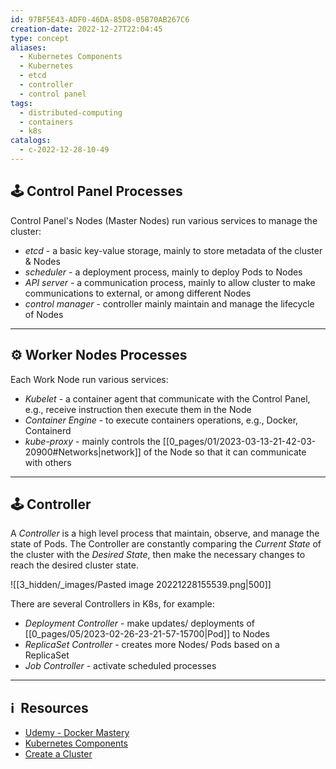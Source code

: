 ```yaml
---
id: 97BF5E43-ADF0-46DA-85D8-05B70AB267C6
creation-date: 2022-12-27T22:04:45
type: concept
aliases:
  - Kubernetes Components
  - Kubernetes
  - etcd
  - controller
  - control panel
tags:
  - distributed-computing
  - containers
  - k8s
catalogs:
  - c-2022-12-28-10-49
---
```

## 🕹 Control Panel Processes

Control Panel's Nodes (Master Nodes) run various services to manage the cluster: 
- *etcd* - a basic key-value storage, mainly to store metadata of the cluster & Nodes
- *scheduler* - a deployment process, mainly to deploy Pods to Nodes
- *API server* - a communication process, mainly to allow cluster to make communications to external, or among different Nodes
- *control manager* - controller mainly maintain and manage the lifecycle of Nodes

---
## ⚙️ Worker Nodes Processes

Each Work Node run various services:
- *Kubelet* - a container agent that communicate with the Control Panel, e.g., receive instruction then execute them in the Node
- *Container Engine* - to execute containers operations, e.g., Docker, Containerd
- *kube-proxy* - mainly controls the [[0_pages/01/2023-03-13-21-42-03-20900#Networks|network]] of the Node so that it can communicate with others

---
## 🕹 Controller

A *Controller* is a high level process that maintain, observe, and manage the state of Pods. The Controller are constantly comparing the *Current State* of the cluster with the *Desired State*, then make the necessary changes to reach the desired cluster state.

![[3_hidden/_images/Pasted image 20221228155539.png|500]]

There are several Controllers in K8s, for example: 
- *Deployment Controller* - make updates/ deployments of [[0_pages/05/2023-02-26-23-21-57-15700|Pod]] to Nodes
- *ReplicaSet Controller* - creates more Nodes/ Pods based on a ReplicaSet
- *Job Controller* - activate scheduled processes

---
## ℹ️  Resources
- [Udemy - Docker Mastery](https://www.udemy.com/course/docker-mastery/learn/lecture/15094984#overview)
- [Kubernetes Components](https://kubernetes.io/docs/concepts/overview/components/)
- [Create a Cluster](https://kubernetes.io/docs/tutorials/kubernetes-basics/create-cluster/cluster-intro/)